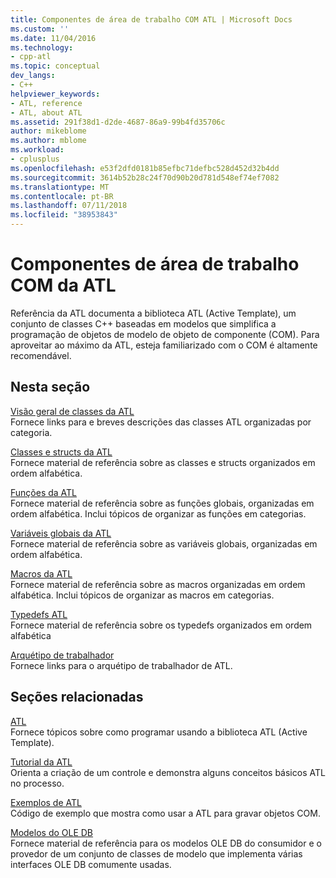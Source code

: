 ```yaml
---
title: Componentes de área de trabalho COM ATL | Microsoft Docs
ms.custom: ''
ms.date: 11/04/2016
ms.technology:
- cpp-atl
ms.topic: conceptual
dev_langs:
- C++
helpviewer_keywords:
- ATL, reference
- ATL, about ATL
ms.assetid: 291f38d1-d2de-4687-86a9-99b4fd35706c
author: mikeblome
ms.author: mblome
ms.workload:
- cplusplus
ms.openlocfilehash: e53f2dfd0181b85efbc71defbc528d452d32b4dd
ms.sourcegitcommit: 3614b52b28c24f70d90b20d781d548ef74ef7082
ms.translationtype: MT
ms.contentlocale: pt-BR
ms.lasthandoff: 07/11/2018
ms.locfileid: "38953843"
---
```

# <a name="atl-com-desktop-components"></a>Componentes de área de trabalho COM da ATL
Referência da ATL documenta a biblioteca ATL (Active Template), um conjunto de classes C++ baseadas em modelos que simplifica a programação de objetos de modelo de objeto de componente (COM). Para aproveitar ao máximo da ATL, esteja familiarizado com o COM é altamente recomendável.  
  
## <a name="in-this-section"></a>Nesta seção  
 [Visão geral de classes da ATL](../atl/atl-class-overview.md)  
 Fornece links para e breves descrições das classes ATL organizadas por categoria.  
  
 [Classes e structs da ATL](../atl/reference/atl-classes.md)  
 Fornece material de referência sobre as classes e structs organizados em ordem alfabética.  
  
 [Funções da ATL](../atl/reference/atl-functions.md)  
 Fornece material de referência sobre as funções globais, organizadas em ordem alfabética. Inclui tópicos de organizar as funções em categorias.  
  
 [Variáveis globais da ATL](../atl/reference/atl-global-variables.md)  
 Fornece material de referência sobre as variáveis globais, organizadas em ordem alfabética.  
  
 [Macros da ATL](../atl/reference/atl-macros.md)  
 Fornece material de referência sobre as macros organizadas em ordem alfabética. Inclui tópicos de organizar as macros em categorias.  
  
 [Typedefs ATL](../atl/reference/atl-typedefs.md)  
 Fornece material de referência sobre os typedefs organizados em ordem alfabética  
  
 [Arquétipo de trabalhador](../atl/reference/worker-archetype.md)  
 Fornece links para o arquétipo de trabalhador de ATL.  
  
## <a name="related-sections"></a>Seções relacionadas  
 [ATL](../atl/active-template-library-atl-concepts.md)  
 Fornece tópicos sobre como programar usando a biblioteca ATL (Active Template).  
  
 [Tutorial da ATL](../atl/active-template-library-atl-tutorial.md)  
 Orienta a criação de um controle e demonstra alguns conceitos básicos ATL no processo.  
  
 [Exemplos de ATL](../visual-cpp-samples.md)  
 Código de exemplo que mostra como usar a ATL para gravar objetos COM.  
  
 [Modelos do OLE DB](../data/oledb/ole-db-templates.md)  
 Fornece material de referência para os modelos OLE DB do consumidor e o provedor de um conjunto de classes de modelo que implementa várias interfaces OLE DB comumente usadas.  
